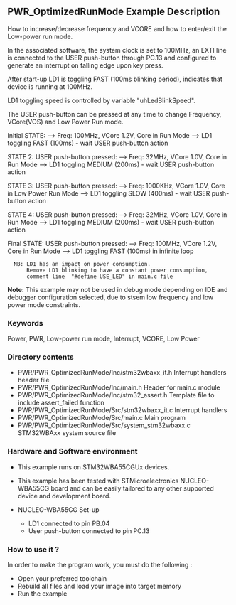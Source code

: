 ## <b>PWR_OptimizedRunMode Example Description</b>

How to increase/decrease frequency and VCORE and how to enter/exit the
Low-power run mode.

In the associated software, the system clock is set to 100MHz, an EXTI line
is connected to the USER push-button through PC.13 and configured to generate an
interrupt on falling edge upon key press.

After start-up LD1 is toggling FAST (100ms blinking period), indicates that device
is running at 100MHz.

LD1 toggling speed is controlled by variable "uhLedBlinkSpeed".

The USER push-button can be pressed at any time to change Frequency, VCore(VOS)
and Low Power Run mode.

Initial STATE:
--> Freq: 100MHz, VCore 1.2V, Core in Run Mode
--> LD1 toggling FAST (100ms)   - wait USER push-button action

STATE 2:
USER push-button pressed:
--> Freq: 32MHz, VCore 1.0V, Core in Run Mode
--> LD1 toggling MEDIUM (200ms) - wait USER push-button action

STATE 3:
USER push-button pressed:
--> Freq:  1000KHz, VCore 1.0V, Core in Low Power Run Mode
--> LD1 toggling SLOW (400ms)   - wait USER push-button action

STATE 4:
USER push-button pressed:
--> Freq: 32MHz, VCore 1.0V, Core in Run Mode
--> LD1 toggling MEDIUM (200ms) - wait USER push-button action

Final STATE:
USER push-button pressed:
--> Freq: 100MHz, VCore 1.2V, Core in Run Mode
--> LD1 toggling FAST (100ms) in infinite loop


      NB: LD1 has an impact on power consumption.
          Remove LD1 blinking to have a constant power consumption,
          comment line  "#define USE_LED" in main.c file

**Note:** This example may not be used in debug mode depending on IDE and debugger
          configuration selected, due to stsem low frequency and low power mode
          constraints.

### <b>Keywords</b>

Power, PWR, Low-power run mode, Interrupt, VCORE, Low Power

### <b>Directory contents</b>

  - PWR/PWR_OptimizedRunMode/Inc/stm32wbaxx_it.h         Interrupt handlers header file
  - PWR/PWR_OptimizedRunMode/Inc/main.h                  Header for main.c module
  - PWR/PWR_OptimizedRunMode/Inc/stm32_assert.h          Template file to include assert_failed function
  - PWR/PWR_OptimizedRunMode/Src/stm32wbaxx_it.c         Interrupt handlers
  - PWR/PWR_OptimizedRunMode/Src/main.c                  Main program
  - PWR/PWR_OptimizedRunMode/Src/system_stm32wbaxx.c     STM32WBAxx system source file


### <b>Hardware and Software environment</b>
  - This example runs on STM32WBA55CGUx devices.

  - This example has been tested with STMicroelectronics NUCLEO-WBA55CG
    board and can be easily tailored to any other supported device
    and development board.

  - NUCLEO-WBA55CG Set-up
    - LD1 connected to pin PB.04
    - User push-button connected to pin PC.13

### <b>How to use it ?</b>

In order to make the program work, you must do the following :

 - Open your preferred toolchain
 - Rebuild all files and load your image into target memory
 - Run the example

